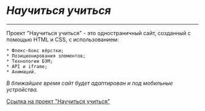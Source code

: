 # *Научиться учиться*
---

Проект "Научиться учиться" - это одностраничный сайт, созданный с помощью HTML и CSS, с использованием:
```
* Флекс-бокс вёрстки;
* Позиционирования элементов;
* Технологии БЭМ;
* API и iframe;
* Анимаций.
```
_В ближайшее время сайт будет адаптирован и под мобильные устройства._

[Ссылка на проект "Научиться учиться"](https://bambyary.github.io/how-to-learn/)



